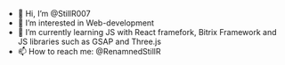 - 👋 Hi, I’m @StillR007
- 👀 I’m interested in Web-development
- 🌱 I’m currently learning JS with React framefork, Bitrix Framework and JS libraries such as GSAP and Three.js
- 📫 How to reach me: @RenamnedStillR

<!---
StillR007/StillR007 is a ✨ special ✨ repository because its `README.md` (this file) appears on your GitHub profile.
You can click the Preview link to take a look at your changes.
--->
